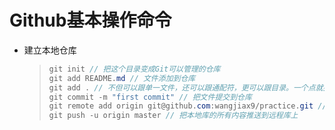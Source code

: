 # Github基本操作命令

- 建立本地仓库

  > ```csharp
  > git init // 把这个目录变成Git可以管理的仓库
  > git add README.md // 文件添加到仓库
  > git add . // 不但可以跟单一文件，还可以跟通配符，更可以跟目录。一个点就把当前目录下所有未追踪的文件全部add了 
  > git commit -m "first commit" // 把文件提交到仓库
  > git remote add origin git@github.com:wangjiax9/practice.git // 关联远程仓库
  > git push -u origin master // 把本地库的所有内容推送到远程库上
  > ```


